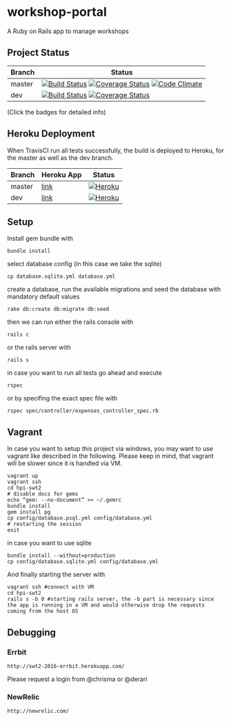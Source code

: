 # workshop-portal

A Ruby on Rails app to manage workshops

## Project Status

Branch      | Status
----------- | ----------
master  | [![Build Status](https://travis-ci.org/hpi-swt2/workshop-portal.svg?branch=master)](https://travis-ci.org/hpi-swt2/wprkshop-portal) [![Coverage Status](https://coveralls.io/repos/github/hpi-swt2/workshop-portal/badge.svg?branch=master)](https://coveralls.io/github/hpi-swt2/workshop-portal?branch=master) [![Code Climate](https://codeclimate.com/github/hpi-swt2/workshop-portal/badges/gpa.svg)](https://codeclimate.com/github/hpi-swt2/workshop-portal/issues)
dev  | [![Build Status](https://travis-ci.org/hpi-swt2/workshop-portal.svg?branch=dev)](https://travis-ci.org/hpi-swt2/workshop-portal) [![Coverage Status](https://coveralls.io/repos/github/hpi-swt2/workshop-portal/badge.svg?branch=dev)](https://coveralls.io/github/hpi-swt2/workshop-portal?branch=dev)

(Click the badges for detailed info)

## Heroku Deployment

When TravisCI run all tests successfully, the build is deployed to Heroku, for the master as well as the dev branch.

Branch      | Heroku App | Status
----------- | ---------- | ----------
master  |  [link](http://workshop-portal.herokuapp.com/)  | [![Heroku](https://heroku-badge.herokuapp.com/?app=workshop-portal)](http://workshop-portal.herokuapp.com/)
dev  |  [link](http://workshop-portal-dev.herokuapp.com/)  | [![Heroku](https://heroku-badge.herokuapp.com/?app=workshop-portal-dev)](http://workshop-portal-dev.herokuapp.com/)

## Setup

Install gem bundle with

```bundle install```

select database config (in this case we take the sqlite)

```cp database.sqlite.yml database.yml```

create a database, run the available migrations and seed the database with mandatory default values

```rake db:create db:migrate db:seed```

then we can run either the rails console with

```rails c```

or the rails server with

```rails s```

in case you want to run all tests go ahead and execute

```rspec ```

or by specifing the exact spec file with

```rspec spec/controller/expenses_controller_spec.rb```

## Vagrant

In case you want to setup this project via windows, you may want to use vagrant like described in the following. Please keep in mind, that vagrant will be slower since it is handled via VM.

```
vagrant up
vagrant ssh
cd hpi-swt2
# disable docs for gems
echo “gem: --no-document” >> ~/.gemrc
bundle install
gem install pg
cp config/database.psql.yml config/database.yml
# restarting the session
exit
```

in case you want to use sqlite

```
bundle install --without=production
cp config/database.sqlite.yml config/database.yml
```

And finally starting the server with

```
vagrant ssh #connect with VM
cd hpi-swt2
rails s -b 0 #starting rails server, the -b part is necessary since the app is running in a VM and would otherwise drop the requests coming from the host OS
```

## Debugging

### Errbit
```
http://swt2-2016-errbit.herokuapp.com/
```

Please request a login from @chrisma or @derari

### NewRelic
```
http://newrelic.com/
